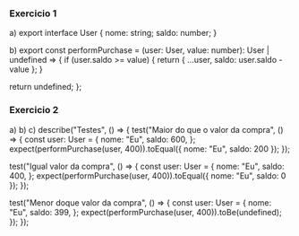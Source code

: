 ### Exercicio 1
a)
export interface User {
  nome: string;
  saldo: number;
}

b)
export const performPurchase = (user: User, value: number): User | undefined => {
  if (user.saldo >= value) {
    return { ...user, saldo: user.saldo - value };
  }

  return undefined;
};

### Exercicio 2

a) b) c)
describe("Testes", () => {
  test("Maior do que o valor da compra", () => {
    const user: User = {
      nome: "Eu",
      saldo: 600,
    };
    expect(performPurchase(user, 400)).toEqual({ nome: "Eu", saldo: 200 });
  });

  test("Igual valor da compra", () => {
    const user: User = {
      nome: "Eu",
      saldo: 400,
    };
    expect(performPurchase(user, 400)).toEqual({ nome: "Eu", saldo: 0 });
  });

  test("Menor doque  valor da compra", () => {
    const user: User = {
      nome: "Eu",
      saldo: 399,
    };
    expect(performPurchase(user, 400)).toBe(undefined);
  });
});